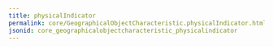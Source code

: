 ```yaml
---
title: physicalIndicator
permalink: core/GeographicalObjectCharacteristic.physicalIndicator.html
jsonid: core_geographicalobjectcharacteristic_physicalindicator
---
```

